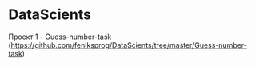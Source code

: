 # DataScients
Проект 1 - Guess-number-task (https://github.com/feniksprog/DataScients/tree/master/Guess-number-task)

